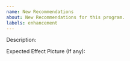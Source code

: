 ```yaml
---
name: New Recommendations
about: New Recommendations for this program.
labels: enhancement
---
```


[comment]: <> (Please set the title to "EHC ${Your Title}".)

Description:

Expected Effect Picture (If any):